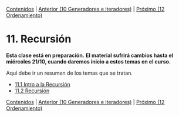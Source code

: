 [Contenidos](../Contenidos.md) \| [Anterior (10 Generadores e iteradores)](../10_Generadores_e_Iteradores/00_Resumen.md) \| [Próximo (12 Ordenamiento)](../12_Ordenamiento/00_Resumen.md)

# 11. Recursión
**Esta clase está en preparación.**
**El material sufrirá cambios hasta el miércoles 21/10, cuando daremos inicio a estos temas en el curso.**

Aquí debe ir un resumen de los temas que se tratan.


* [11.1 Intro a la Recursión](01_Recursion.md)
* [11.2 Recursión](02_EjerciciosRec.md)


[Contenidos](../Contenidos.md) \| [Anterior (10 Generadores e iteradores)](../10_Generadores_e_Iteradores/00_Resumen.md) \| [Próximo (12 Ordenamiento)](../12_Ordenamiento/00_Resumen.md)
